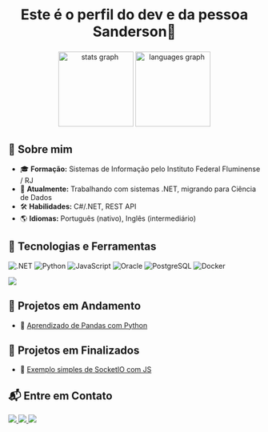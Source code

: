 
<h1 align="center">Este é o perfil do dev e da pessoa Sanderson👋</h1>

###

<div align="center">
  <img src="https://github-readme-stats.vercel.app/api?username=sandersoncorrea&hide_title=false&hide_rank=false&show_icons=true&include_all_commits=true&count_private=true&disable_animations=false&theme=dracula&locale=en&hide_border=false" height="150" alt="stats graph"  />
  <img src="https://github-readme-stats.vercel.app/api/top-langs?username=sandersoncorrea&locale=en&hide_title=false&layout=compact&card_width=320&langs_count=5&theme=dracula&hide_border=false" height="150" alt="languages graph" /> 

</div>

###



## 📌 Sobre mim
- 🎓 **Formação:** Sistemas de Informação pelo Instituto Federal Fluminense / RJ
- 💼 **Atualmente:** Trabalhando com sistemas .NET, migrando para Ciência de Dados
- 🛠 **Habilidades:** C#/.NET, REST API
- 🌎 **Idiomas:** Português (nativo), Inglês (intermediário)

## 🚀 Tecnologias e Ferramentas
![.NET](https://img.shields.io/badge/.NET-512BD4?style=for-the-badge&logo=dotnet&logoColor=white)
![Python](https://img.shields.io/badge/Python-3776AB?style=for-the-badge&logo=python&logoColor=white)
![JavaScript](https://img.shields.io/badge/JavaScript-F7DF1E?style=for-the-badge&logo=javascript&logoColor=black)
![Oracle](https://img.shields.io/badge/Oracle-F80000?style=for-the-badge&logo=oracle&logoColor=white)
![PostgreSQL](https://img.shields.io/badge/PostgreSQL-316192?style=for-the-badge&logo=postgresql&logoColor=white)
![Docker](https://img.shields.io/badge/Docker-2496ED?style=for-the-badge&logo=docker&logoColor=white)

  ![](http://github-profile-summary-cards.vercel.app/api/cards/profile-details?username=sandersoncorrea&theme=great_gatsby)

## 📂 Projetos em Andamento
- 🔹 [Aprendizado de Pandas com Python](https://github.com/sandersoncorrea/pandas-exemplos)

## 📂 Projetos em Finalizados
- 🔹 [Exemplo simples de SocketIO com JS](https://github.com/sandersoncorrea/socketiobasico)

## 📬 Entre em Contato  

<p align="left">
  <a href="https://www.linkedin.com/in/sandersoncorrea" target="_blank">
    <img src="https://img.shields.io/badge/LinkedIn-0A66C2?style=for-the-badge&logo=linkedin&logoColor=white">
  </a>
  <a href="mailto:correasanderson@gmail.com" target="_blank">
    <img src="https://img.shields.io/badge/Email-D14836?style=for-the-badge&logo=gmail&logoColor=white">
  </a>
  <a href="https://www.instagram.com/correa_sanderson/" target="_blank">
    <img src="https://img.shields.io/badge/Instagram-E4405F?style=for-the-badge&logo=instagram&logoColor=white">
  </a>
</p>

###
<br clear="both">

